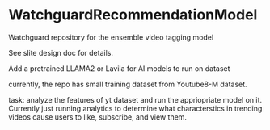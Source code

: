# WatchguardRecommendationModel
Watchguard repository for the ensemble video tagging model

See slite design doc for details.
 
Add a pretrained LLAMA2 or Lavila for AI models to run on dataset

currently, the repo has small training dataset from Youtube8-M dataset. 

task: analyze the features of yt dataset and run the appriopriate model on it. Currently just running analytics to determine what characterstics in trending videos cause users to like, subscribe, and view them.
